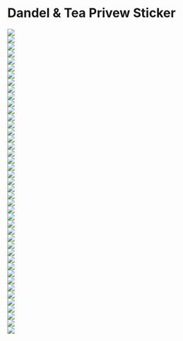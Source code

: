 # Dandel & Tea Privew Sticker

<div>
  <img style="max-width:19%;" src="https://github.com/abas/dandeltea/blob/master/telegram-stiker/Dandel%20&%20Tea%201.png?raw=true"
  />
</div>
<div>
  <img style="max-width:19%;" src="https://github.com/abas/dandeltea/blob/master/telegram-stiker/Dandel%20&%20Tea%202.png?raw=true"
  />
</div>
<div>
  <img style="max-width:19%;" src="https://github.com/abas/dandeltea/blob/master/telegram-stiker/Dandel%20&%20Tea%203.png?raw=true"
  />
</div>
<div>
  <img style="max-width:19%;" src="https://github.com/abas/dandeltea/blob/master/telegram-stiker/Dandel%20&%20Tea%204.png?raw=true"
  />
</div>
<div>
  <img style="max-width:19%;" src="https://github.com/abas/dandeltea/blob/master/telegram-stiker/Dandel%20&%20Tea%205.png?raw=true"
  />
</div>
<div>
  <img style="max-width:19%;" src="https://github.com/abas/dandeltea/blob/master/telegram-stiker/Dandel%20&%20Tea%206.png?raw=true"
  />
</div>
<div>
  <img style="max-width:19%;" src="https://github.com/abas/dandeltea/blob/master/telegram-stiker/Dandel%20&%20Tea%207.png?raw=true"
  />
</div>
<div>
  <img style="max-width:19%;" src="https://github.com/abas/dandeltea/blob/master/telegram-stiker/Dandel%20&%20Tea%208.png?raw=true"
  />
</div>
<div>
  <img style="max-width:19%;" src="https://github.com/abas/dandeltea/blob/master/telegram-stiker/Dandel%20&%20Tea%209.png?raw=true"
  />
</div>
<div>
  <img style="max-width:19%;" src="https://github.com/abas/dandeltea/blob/master/telegram-stiker/Dandel%20&%20Tea%2010.png?raw=true"
  />
</div>
<div>
  <img style="max-width:19%;" src="https://github.com/abas/dandeltea/blob/master/telegram-stiker/Dandel%20&%20Tea%2011.png?raw=true"
  />
</div>
<div>
  <img style="max-width:19%;" src="https://github.com/abas/dandeltea/blob/master/telegram-stiker/Dandel%20&%20Tea%2012.png?raw=true"
  />
</div>
<div>
  <img style="max-width:19%;" src="https://github.com/abas/dandeltea/blob/master/telegram-stiker/Dandel%20&%20Tea%2013.png?raw=true"
  />
</div>
<div>
  <img style="max-width:19%;" src="https://github.com/abas/dandeltea/blob/master/telegram-stiker/Dandel%20&%20Tea%2014.png?raw=true"
  />
</div>
<div>
  <img style="max-width:19%;" src="https://github.com/abas/dandeltea/blob/master/telegram-stiker/Dandel%20&%20Tea%2015.png?raw=true"
  />
</div>
<div>
  <img style="max-width:19%;" src="https://github.com/abas/dandeltea/blob/master/telegram-stiker/Dandel%20&%20Tea%2016.png?raw=true"
  />
</div>
<div>
  <img style="max-width:19%;" src="https://github.com/abas/dandeltea/blob/master/telegram-stiker/Dandel%20&%20Tea%2017.png?raw=true"
  />
</div>
<div>
  <img style="max-width:19%;" src="https://github.com/abas/dandeltea/blob/master/telegram-stiker/Dandel%20&%20Tea%2018.png?raw=true"
  />
</div>
<div>
  <img style="max-width:19%;" src="https://github.com/abas/dandeltea/blob/master/telegram-stiker/Dandel%20&%20Tea%2019.png?raw=true"
  />
</div>
<div>
  <img style="max-width:19%;" src="https://github.com/abas/dandeltea/blob/master/telegram-stiker/Dandel%20&%20Tea%2020.png?raw=true"
  />
</div>
<div>
  <img style="max-width:19%;" src="https://github.com/abas/dandeltea/blob/master/telegram-stiker/Dandel%20&%20Tea%2021.png?raw=true"
  />
</div>
<div>
  <img style="max-width:19%;" src="https://github.com/abas/dandeltea/blob/master/telegram-stiker/Dandel%20&%20Tea%2022.png?raw=true"
  />
</div>
<div>
  <img style="max-width:19%;" src="https://github.com/abas/dandeltea/blob/master/telegram-stiker/Dandel%20&%20Tea%2023.png?raw=true"
  />
</div>
<div>
  <img style="max-width:19%;" src="https://github.com/abas/dandeltea/blob/master/telegram-stiker/Dandel%20&%20Tea%2024.png?raw=true"
  />
</div>
<div>
  <img style="max-width:19%;" src="https://github.com/abas/dandeltea/blob/master/telegram-stiker/Dandel%20&%20Tea%2025.png?raw=true"
  />
</div>
<div>
  <img style="max-width:19%;" src="https://github.com/abas/dandeltea/blob/master/telegram-stiker/Dandel%20&%20Tea%2026.png?raw=true"
  />
</div>
<div>
  <img style="max-width:19%;" src="https://github.com/abas/dandeltea/blob/master/telegram-stiker/Dandel%20&%20Tea%2027.png?raw=true"
  />
</div>
<div>
  <img style="max-width:19%;" src="https://github.com/abas/dandeltea/blob/master/telegram-stiker/Dandel%20&%20Tea%2028.png?raw=true"
  />
</div>
<div>
  <img style="max-width:19%;" src="https://github.com/abas/dandeltea/blob/master/telegram-stiker/Dandel%20&%20Tea%2029.png?raw=true"
  />
</div>
<div>
  <img style="max-width:19%;" src="https://github.com/abas/dandeltea/blob/master/telegram-stiker/Dandel%20&%20Tea%2030.png?raw=true"
  />
</div>
<div>
  <img style="max-width:19%;" src="https://github.com/abas/dandeltea/blob/master/telegram-stiker/Dandel%20&%20Tea%2031.png?raw=true"
  />
</div>
<div>
  <img style="max-width:19%;" src="https://github.com/abas/dandeltea/blob/master/telegram-stiker/Dandel%20&%20Tea%2032.png?raw=true"
  />
</div>
<div>
  <img style="max-width:19%;" src="https://github.com/abas/dandeltea/blob/master/telegram-stiker/Dandel%20&%20Tea%2033.png?raw=true"
  />
</div>
<div>
  <img style="max-width:19%;" src="https://github.com/abas/dandeltea/blob/master/telegram-stiker/Dandel%20&%20Tea%2034.png?raw=true"
  />
</div>
<div>
  <img style="max-width:19%;" src="https://github.com/abas/dandeltea/blob/master/telegram-stiker/Dandel%20&%20Tea%2035.png?raw=true"
  />
</div>
<div>
  <img style="max-width:19%;" src="https://github.com/abas/dandeltea/blob/master/telegram-stiker/Dandel%20&%20Tea%2036.png?raw=true"
  />
</div>
<div>
  <img style="max-width:19%;" src="https://github.com/abas/dandeltea/blob/master/telegram-stiker/Dandel%20&%20Tea%2037.png?raw=true"
  />
</div>
<div>
  <img style="max-width:19%;" src="https://github.com/abas/dandeltea/blob/master/telegram-stiker/Dandel%20&%20Tea%2038.png?raw=true"
  />
</div>
<div>
  <img style="max-width:19%;" src="https://github.com/abas/dandeltea/blob/master/telegram-stiker/Dandel%20&%20Tea%2039.png?raw=true"
  />
</div>
<div>
  <img style="max-width:19%;" src="https://github.com/abas/dandeltea/blob/master/telegram-stiker/Dandel%20&%20Tea%2040.png?raw=true"
  />
</div>
<div>
  <img style="max-width:19%;" src="https://github.com/abas/dandeltea/blob/master/telegram-stiker/Dandel%20&%20Tea%2041.png?raw=true"
  />
</div>
<div>
  <img style="max-width:19%;" src="https://github.com/abas/dandeltea/blob/master/telegram-stiker/Dandel%20&%20Tea%2042.png?raw=true"
  />
</div>
<div>
  <img style="max-width:19%;" src="https://github.com/abas/dandeltea/blob/master/telegram-stiker/Dandel%20&%20Tea%2043.png?raw=true"
  />
</div>
